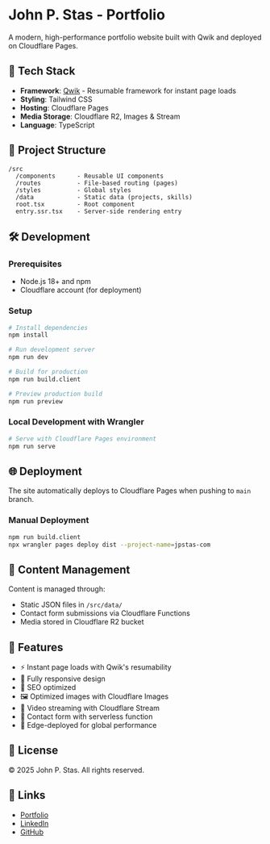 # John P. Stas - Portfolio

A modern, high-performance portfolio website built with Qwik and deployed on Cloudflare Pages.

## 🚀 Tech Stack

- **Framework**: [Qwik](https://qwik.builder.io/) - Resumable framework for instant page loads
- **Styling**: Tailwind CSS
- **Hosting**: Cloudflare Pages
- **Media Storage**: Cloudflare R2, Images & Stream
- **Language**: TypeScript

## 📁 Project Structure

```
/src
  /components      - Reusable UI components
  /routes          - File-based routing (pages)
  /styles          - Global styles
  /data            - Static data (projects, skills)
  root.tsx         - Root component
  entry.ssr.tsx    - Server-side rendering entry
```

## 🛠️ Development

### Prerequisites

- Node.js 18+ and npm
- Cloudflare account (for deployment)

### Setup

```bash
# Install dependencies
npm install

# Run development server
npm run dev

# Build for production
npm run build.client

# Preview production build
npm run preview
```

### Local Development with Wrangler

```bash
# Serve with Cloudflare Pages environment
npm run serve
```

## 🌐 Deployment

The site automatically deploys to Cloudflare Pages when pushing to `main` branch.

### Manual Deployment

```bash
npm run build.client
npx wrangler pages deploy dist --project-name=jpstas-com
```

## 📝 Content Management

Content is managed through:
- Static JSON files in `/src/data/`
- Contact form submissions via Cloudflare Functions
- Media stored in Cloudflare R2 bucket

## 🎨 Features

- ⚡ Instant page loads with Qwik's resumability
- 📱 Fully responsive design
- 🎯 SEO optimized
- 🖼️ Optimized images with Cloudflare Images
- 🎥 Video streaming with Cloudflare Stream
- 📧 Contact form with serverless function
- 🚀 Edge-deployed for global performance

## 📄 License

© 2025 John P. Stas. All rights reserved.

## 🔗 Links

- [Portfolio](https://www.jpstas.com)
- [LinkedIn](https://linkedin.com/in/johnpstas)
- [GitHub](https://github.com/johnpstas)
